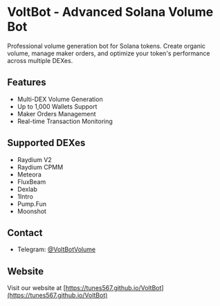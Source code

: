# VoltBot - Advanced Solana Volume Bot

Professional volume generation bot for Solana tokens. Create organic volume, manage maker orders, and optimize your token's performance across multiple DEXes.

## Features

- Multi-DEX Volume Generation
- Up to 1,000 Wallets Support
- Maker Orders Management
- Real-time Transaction Monitoring

## Supported DEXes

- Raydium V2
- Raydium CPMM
- Meteora
- FluxBeam
- Dexlab
- 1Intro
- Pump.Fun
- Moonshot

## Contact

- Telegram: [@VoltBotVolume](https://t.me/VoltBotVolume)

## Website

Visit our website at [https://tunes567.github.io/VoltBot](https://tunes567.github.io/VoltBot) 